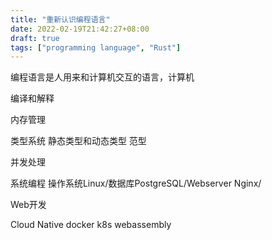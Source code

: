 ```yaml
---
title: "重新认识编程语言"
date: 2022-02-19T21:42:27+08:00
draft: true
tags: ["programming language", "Rust"]
---
```


编程语言是人用来和计算机交互的语言，计算机

编译和解释

内存管理

类型系统
    静态类型和动态类型
    范型

并发处理

系统编程
    操作系统Linux/数据库PostgreSQL/Webserver Nginx/

Web开发

Cloud Native
    docker
    k8s
    webassembly
